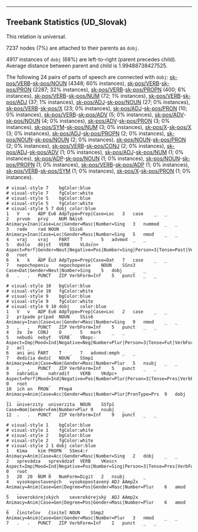 

--------------------------------------------------------------------------------

## Treebank Statistics (UD_Slovak)

This relation is universal.

7237 nodes (7%) are attached to their parents as `dobj`.

4917 instances of `dobj` (68%) are left-to-right (parent precedes child).
Average distance between parent and child is 1.99488738427525.

The following 24 pairs of parts of speech are connected with `dobj`: [sk-pos/VERB]()-[sk-pos/NOUN]() (4348; 60% instances), [sk-pos/VERB]()-[sk-pos/PRON]() (2287; 32% instances), [sk-pos/VERB]()-[sk-pos/PROPN]() (400; 6% instances), [sk-pos/VERB]()-[sk-pos/NUM]() (72; 1% instances), [sk-pos/VERB]()-[sk-pos/ADJ]() (37; 1% instances), [sk-pos/ADJ]()-[sk-pos/NOUN]() (27; 0% instances), [sk-pos/VERB]()-[sk-pos/X]() (23; 0% instances), [sk-pos/ADJ]()-[sk-pos/PRON]() (10; 0% instances), [sk-pos/VERB]()-[sk-pos/ADV]() (5; 0% instances), [sk-pos/ADV]()-[sk-pos/NOUN]() (4; 0% instances), [sk-pos/ADV]()-[sk-pos/PRON]() (3; 0% instances), [sk-pos/SYM]()-[sk-pos/NUM]() (3; 0% instances), [sk-pos/X]()-[sk-pos/X]() (3; 0% instances), [sk-pos/ADJ]()-[sk-pos/PROPN]() (2; 0% instances), [sk-pos/NOUN]()-[sk-pos/NOUN]() (2; 0% instances), [sk-pos/NOUN]()-[sk-pos/PRON]() (2; 0% instances), [sk-pos/VERB]()-[sk-pos/CONJ]() (2; 0% instances), [sk-pos/ADJ]()-[sk-pos/ADV]() (1; 0% instances), [sk-pos/ADJ]()-[sk-pos/NUM]() (1; 0% instances), [sk-pos/ADP]()-[sk-pos/NOUN]() (1; 0% instances), [sk-pos/NOUN]()-[sk-pos/PROPN]() (1; 0% instances), [sk-pos/VERB]()-[sk-pos/ADP]() (1; 0% instances), [sk-pos/VERB]()-[sk-pos/SYM]() (1; 0% instances), [sk-pos/X]()-[sk-pos/PRON]() (1; 0% instances).


~~~ conllu
# visual-style 7	bgColor:blue
# visual-style 7	fgColor:white
# visual-style 5	bgColor:blue
# visual-style 5	fgColor:white
# visual-style 5 7 dobj	color:blue
1	V	v	ADP	Eu6	AdpType=Prep|Case=Loc	3	case	_	_
2	prvom	prvý	NUM	NAis6	Animacy=Inan|Case=Loc|Gender=Masc|Number=Sing	3	nummod	_	_
3	rade	rad	NOUN	SSis6	Animacy=Inan|Case=Loc|Gender=Masc|Number=Sing	5	nmod	_	_
4	vraj	vraj	PART	T	_	5	advmod	_	_
5	došlo	dôjsť	VERB	VLdscn+	Aspect=Perf|Gender=Neut|Negative=Pos|Number=Sing|Person=3|Tense=Past|VerbForm=Part	0	root	_	_
6	k	k	ADP	Eu3	AdpType=Prep|Case=Dat	7	case	_	_
7	nepochopeniu	nepochopenie	NOUN	SSns3	Case=Dat|Gender=Neut|Number=Sing	5	dobj	_	_
8	.	.	PUNCT	ZIP	VerbForm=Inf	5	punct	_	_

~~~


~~~ conllu
# visual-style 10	bgColor:blue
# visual-style 10	fgColor:white
# visual-style 9	bgColor:blue
# visual-style 9	fgColor:white
# visual-style 9 10 dobj	color:blue
1	V	v	ADP	Eu6	AdpType=Prep|Case=Loc	2	case	_	_
2	prípade	prípad	NOUN	SSis6	Animacy=Inan|Case=Loc|Gender=Masc|Number=Sing	9	nmod	_	_
3	,	,	PUNCT	ZIP	VerbForm=Inf	5	punct	_	_
4	že	že	CONJ	O	_	5	mark	_	_
5	nebudú	nebyť	VERB	VBepc-	Aspect=Imp|Mood=Ind|Negative=Neg|Number=Plur|Person=3|Tense=Fut|VerbForm=Fin	2	acl	_	_
6	ani	ani	PART	T	_	7	advmod:emph	_	_
7	dedičia	dedič	NOUN	SSmp1	Animacy=Anim|Case=Nom|Gender=Masc|Number=Plur	5	nsubj	_	_
8	,	,	PUNCT	ZIP	VerbForm=Inf	5	punct	_	_
9	nahradia	nahradiť	VERB	VKdpc+	Aspect=Perf|Mood=Ind|Negative=Pos|Number=Plur|Person=3|Tense=Pres|VerbForm=Fin	0	root	_	_
10	ich	on	PRON	PFmp4	Animacy=Anim|Case=Acc|Gender=Masc|Number=Plur|PronType=Prs	9	dobj	_	_
11	univerzity	univerzita	NOUN	SSfp1	Case=Nom|Gender=Fem|Number=Plur	9	nsubj	_	_
12	.	.	PUNCT	ZIP	VerbForm=Inf	9	punct	_	_

~~~


~~~ conllu
# visual-style 1	bgColor:blue
# visual-style 1	fgColor:white
# visual-style 2	bgColor:blue
# visual-style 2	fgColor:white
# visual-style 2 1 dobj	color:blue
1	Kima	kim	PROPN	SSms4:r	Animacy=Anim|Case=Acc|Gender=Masc|Number=Sing	2	dobj	_	_
2	sprevádza	sprevádzať	VERB	VKesc+	Aspect=Imp|Mood=Ind|Negative=Pos|Number=Sing|Person=3|Tense=Pres|VerbForm=Fin	0	root	_	_
3	20	20	NUM	0	NumForm=Digit	2	nsubj	_	_
4	vysokopostavených	vysokopostavený	ADJ	AAmp2x	Animacy=Anim|Case=Gen|Degree=Pos|Gender=Masc|Number=Plur	6	amod	_	_
5	severokórejských	severokórejský	ADJ	AAmp2x	Animacy=Anim|Case=Gen|Degree=Pos|Gender=Masc|Number=Plur	6	amod	_	_
6	činiteľov	činiteľ	NOUN	SSmp2	Animacy=Anim|Case=Gen|Gender=Masc|Number=Plur	3	nmod	_	_
7	.	.	PUNCT	ZIP	VerbForm=Inf	2	punct	_	_

~~~


